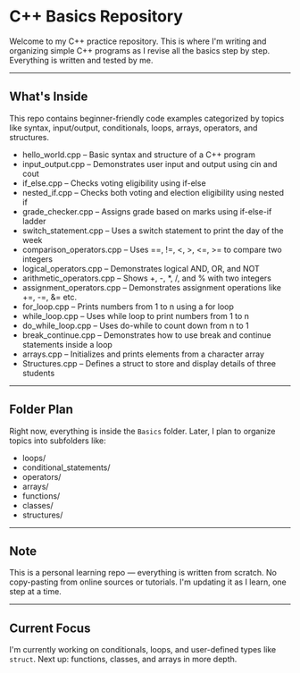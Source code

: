 # C++ Basics Repository

Welcome to my C++ practice repository. This is where I'm writing and organizing simple C++ programs as I revise all the basics step by step. Everything is written and tested by me.

---

## What's Inside

This repo contains beginner-friendly code examples categorized by topics like syntax, input/output, conditionals, loops, arrays, operators, and structures.

- hello_world.cpp – Basic syntax and structure of a C++ program  
- input_output.cpp – Demonstrates user input and output using cin and cout  
- if_else.cpp – Checks voting eligibility using if-else  
- nested_if.cpp – Checks both voting and election eligibility using nested if  
- grade_checker.cpp – Assigns grade based on marks using if-else-if ladder  
- switch_statement.cpp – Uses a switch statement to print the day of the week  
- comparison_operators.cpp – Uses ==, !=, <, >, <=, >= to compare two integers  
- logical_operators.cpp – Demonstrates logical AND, OR, and NOT  
- arithmetic_operators.cpp – Shows +, -, *, /, and % with two integers  
- assignment_operators.cpp – Demonstrates assignment operations like +=, -=, &= etc.  
- for_loop.cpp – Prints numbers from 1 to n using a for loop  
- while_loop.cpp – Uses while loop to print numbers from 1 to n  
- do_while_loop.cpp – Uses do-while to count down from n to 1  
- break_continue.cpp – Demonstrates how to use break and continue statements inside a loop  
- arrays.cpp – Initializes and prints elements from a character array  
- Structures.cpp – Defines a struct to store and display details of three students  

---

## Folder Plan

Right now, everything is inside the `Basics` folder. Later, I plan to organize topics into subfolders like:

- loops/  
- conditional_statements/  
- operators/  
- arrays/  
- functions/  
- classes/  
- structures/  

---

## Note

This is a personal learning repo — everything is written from scratch. No copy-pasting from online sources or tutorials. I'm updating it as I learn, one step at a time.

---

## Current Focus

I'm currently working on conditionals, loops, and user-defined types like `struct`. Next up: functions, classes, and arrays in more depth.
